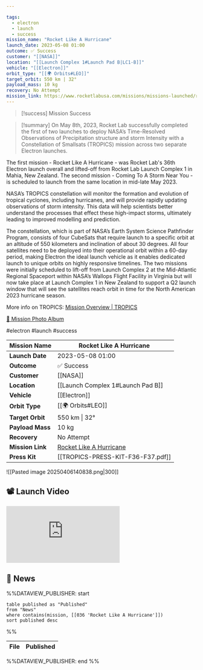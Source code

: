 ```yaml
---

tags:
  - electron
  - launch
  - success
mission_name: "Rocket Like A Hurricane"
launch_date: 2023-05-08 01:00
outcome: ✅ Success
customer: "[[NASA]]"
location: "[[Launch Complex 1#Launch Pad B|LC1-B]]"
vehicle: "[[Electron]]"
orbit_type: "[[🌍 Orbits#LEO]]"
target_orbit: 550 km | 32°
payload_mass: 10 kg
recovery: No Attempt
mission_link: https://www.rocketlabusa.com/missions/missions-launched/rocket-like-a-hurricane/
---
```


>[!success] Mission Success

>[!summary]
On May 8th, 2023, Rocket Lab successfully completed the first of two launches to deploy NASA’s Time-Resolved Observations of Precipitation structure and storm Intensity with a Constellation of Smallsats (TROPICS) mission across two separate Electron launches.
>
The first mission - Rocket Like A Hurricane - was Rocket Lab's 36th Electron launch overall and lifted-off from Rocket Lab Launch Complex 1 in Mahia, New Zealand. The second mission - Coming To A Storm Near You - is scheduled to launch from the same location in mid-late May 2023. 
>
NASA’s TROPICS constellation will monitor the formation and evolution of tropical cyclones, including hurricanes, and will provide rapidly updating observations of storm intensity. This data will help scientists better understand the processes that effect these high-impact storms, ultimately leading to improved modelling and prediction.
>
The constellation, which is part of NASA’s Earth System Science Pathfinder Program, consists of four CubeSats that require launch to a specific orbit at an altitude of 550 kilometers and inclination of about 30 degrees. All four satellites need to be deployed into their operational orbit within a 60-day period, making Electron the ideal launch vehicle as it enables dedicated launch to unique orbits on highly responsive timelines. The two missions were initially scheduled to lift-off from Launch Complex 2 at the Mid-Atlantic Regional Spaceport within NASA’s Wallops Flight Facility in Virginia but will now take place at Launch Complex 1 in New Zealand to support a Q2 launch window that will see the satellites reach orbit in time for the North American 2023 hurricane season.
>
More info on TROPICS: [Mission Overview | TROPICS](https://tropics.ll.mit.edu/CMS/tropics/Mission-Overview)
>
[📸 Mission Photo Album](https://www.flickr.com/photos/rocketlab/albums/72177720307779446/)

#electron #launch #success

| **Mission Name** | Rocket Like A Hurricane                                                                                     |
| ---------------- | ----------------------------------------------------------------------------------------------------------- |
| **Launch Date**  | 2023-05-08 01:00                                                                                            |
| **Outcome**      | ✅ Success                                                                                                   |
| **Customer**     | [[NASA]]                                                                                                    |
| **Location**     | [[Launch Complex 1#Launch Pad B]]                                                                           |
| **Vehicle**      | [[Electron]]                                                                                                |
| **Orbit Type**   | [[🌍 Orbits#LEO]]                                                                                           |
| **Target Orbit** | 550 km &#124; 32°                                                                                           |
| **Payload Mass** | 10 kg                                                                                                       |
| **Recovery**     | No Attempt                                                                                                  |
| **Mission Link** | [Rocket Like A Hurricane](https://www.rocketlabusa.com/missions/missions-launched/rocket-like-a-hurricane/) |
| **Press Kit**    | [[TROPICS-PRESS-KIT-F36-F37.pdf]]                                                                           |

![[Pasted image 20250406140838.png|300]]
## 📽️ Launch Video

<div class="responsive-video">
<iframe src="https://www.youtube.com/embed/N3prw-94wQc" title="Rocket Lab&#39;s Electron - Rocket Like A Hurricane Mission" frameborder="0" allow="accelerometer; autoplay; clipboard-write; encrypted-media; gyroscope; picture-in-picture; web-share" referrerpolicy="strict-origin-when-cross-origin" allowfullscreen></iframe>     
</div>

## 📰 News
%%DATAVIEW_PUBLISHER: start
```
table published as "Published"
from "News"
where contains(mission, [[036 'Rocket Like A Hurricane']])
sort published desc
```
%%

| File | Published |
| ---- | --------- |

%%DATAVIEW_PUBLISHER: end %%